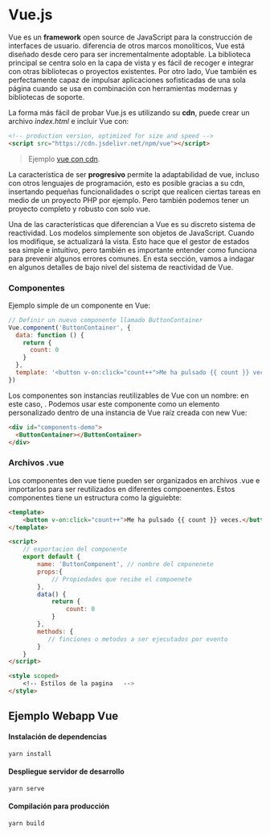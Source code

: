 # Vue.js

Vue es un __framework__ open source de JavaScript para la construcción de interfaces de usuario.  diferencia de otros marcos 
monolíticos, Vue está diseñado desde cero para ser incrementalmente adoptable. La biblioteca principal 
se centra solo en la capa de vista y es fácil de recoger e integrar con otras bibliotecas o proyectos 
existentes. Por otro lado, Vue también es perfectamente capaz de impulsar aplicaciones sofisticadas de 
una sola página cuando se usa en combinación con herramientas modernas y bibliotecas de soporte.

La forma más fácil de probar Vue.js es utilizando su __cdn__, puede crear un archivo _index.html_ 
e incluir Vue con:

```html
<!-- production version, optimized for size and speed -->
<script src="https://cdn.jsdelivr.net/npm/vue"></script>
```
>Ejemplo [vue con cdn](https://codesandbox.io/s/github/vuejs/vuejs.org/tree/master/src/v2/examples/vue-20-hello-world).

La característica de ser __progresivo__ permite la adaptabilidad de vue, incluso con otros lenguajes de
programación, esto es posible gracias a su cdn, insertando pequeñas funcionalidades o script que
realicen ciertas tareas en medio de un proyecto PHP por ejemplo. Pero también podemos tener un 
proyecto completo y robusto con solo vue.

Una de las características que diferencian a Vue es su discreto sistema de reactividad. Los modelos 
simplemente son objetos de JavaScript. Cuando los modifique, se actualizará la vista. Esto hace que 
el gestor de estados sea simple e intuitivo, pero también es importante entender como funciona para 
prevenir algunos errores comunes. En esta sección, vamos a indagar en algunos detalles de bajo nivel 
del sistema de reactividad de Vue.

### Componentes
Ejemplo simple de un componente en Vue:
```javascript
// Definir un nuevo componente llamado ButtonContainer
Vue.component('ButtonContainer', {
  data: function () {
    return {
      count: 0
    }
  },
  template: '<button v-on:click="count++">Me ha pulsado {{ count }} veces.</button>'
})
```
Los componentes son instancias reutilizables de Vue con un nombre: en este caso, <ButtonContainer>. 
Podemos usar este componente como un elemento personalizado dentro de una instancia de Vue raíz 
creada con new Vue:

```html
<div id="components-demo">
  <ButtonContainer></ButtonContainer>
</div>
```

### Archivos .vue
Los componentes den vue tiene pueden ser organizados en archivos .vue e importarlos para ser 
reutilizados en diferentes compoenentes. Estos componentes tiene un estructura como la giguiebte:
```html
<template>
    <button v-on:click="count++">Me ha pulsado {{ count }} veces.</button>
</template>

<script>
    // exportacion del componente
    export default {
        name: 'ButtonComponent', // nombre del cmponenete 
        props:{
            // Propiedades que recibe el compoenete
        },
        data() {
            return {
                count: 0
            }
        },
        methods: {
           // finciones o metodos a ser ejecutados por evento
        }
    }
</script>

<style scoped>
    <!-- Estilos de la pagina   -->
</style>
```

## Ejemplo Webapp Vue
#### Instalación de dependencias
```shell script
yarn install
```
#### Despliegue servidor de desarrollo
```shell script
yarn serve
```
#### Compilación para producción
```shell script
yarn build
```
